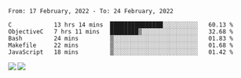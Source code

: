 <!--START_SECTION:waka-->
```text
From: 17 February, 2022 - To: 24 February, 2022

C            13 hrs 14 mins  ███████████████░░░░░░░░░░   60.13 % 
ObjectiveC   7 hrs 11 mins   ████████▒░░░░░░░░░░░░░░░░   32.68 % 
Bash         24 mins         ▒░░░░░░░░░░░░░░░░░░░░░░░░   01.83 % 
Makefile     22 mins         ▒░░░░░░░░░░░░░░░░░░░░░░░░   01.68 % 
JavaScript   18 mins         ▒░░░░░░░░░░░░░░░░░░░░░░░░   01.42 % 
```
<!--END_SECTION:waka-->
<a href="https://github.com/anuraghazra/github-readme-stats">
  <img align="left" src="https://github-readme-stats.vercel.app/api?username=Tanesan&count_private=true&show_icons=true" />
<img align="left" src="https://github-readme-stats.vercel.app/api/top-langs/?username=Tanesan" />
</a>
